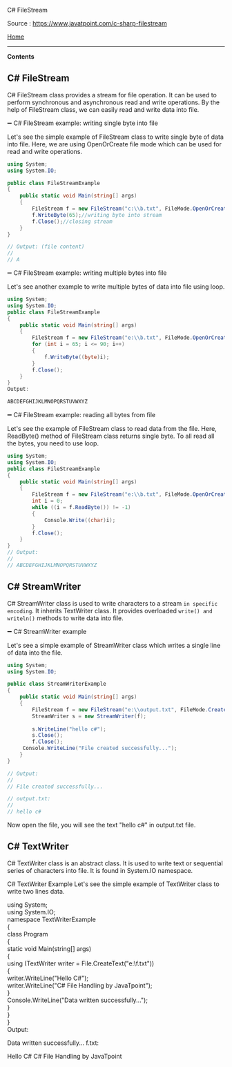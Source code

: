 
C# FileStream

Source : https://www.javatpoint.com/c-sharp-filestream

[Home](readme.md)

---

**Contents**

## C# FileStream

C# FileStream class provides a stream for file operation. It can be used to perform synchronous and asynchronous read and write operations. By the help of FileStream class, we can easily read and write data into file.

➖ C# FileStream example: writing single byte into file

Let's see the simple example of FileStream class to write single byte of data into file. Here, we are using OpenOrCreate file mode which can be used for read and write operations.

```cs
using System;  
using System.IO;  

public class FileStreamExample  
{  
    public static void Main(string[] args)  
    {  
        FileStream f = new FileStream("c:\\b.txt", FileMode.OpenOrCreate);//creating file stream  
        f.WriteByte(65);//writing byte into stream  
        f.Close();//closing stream  
    }  
}  

// Output: (file content)
// 
// A

```

➖ C# FileStream example: writing multiple bytes into file

Let's see another example to write multiple bytes of data into file using loop.

```cs
using System;  
using System.IO;  
public class FileStreamExample  
{  
    public static void Main(string[] args)  
    {  
        FileStream f = new FileStream("e:\\b.txt", FileMode.OpenOrCreate);  
        for (int i = 65; i <= 90; i++)  
        {  
            f.WriteByte((byte)i);  
        }  
        f.Close();  
    }  
}  
Output:

ABCDEFGHIJKLMNOPQRSTUVWXYZ

```

➖ C# FileStream example: reading all bytes from file

Let's see the example of FileStream class to read data from the file. Here, ReadByte() method of FileStream class returns single byte. To all read all the bytes, you need to use loop.

```cs
using System;  
using System.IO;  
public class FileStreamExample  
{  
    public static void Main(string[] args)  
    {  
        FileStream f = new FileStream("e:\\b.txt", FileMode.OpenOrCreate);  
        int i = 0;  
        while ((i = f.ReadByte()) != -1)  
        {  
            Console.Write((char)i);  
        }  
        f.Close();  
    }  
}  
// Output:
// 
// ABCDEFGHIJKLMNOPQRSTUVWXYZ

```

## C# StreamWriter

C# StreamWriter class is used to write characters to a stream `in specific encoding`. It inherits TextWriter class. It provides overloaded `write() and writeln()` methods to write data into file.

➖ C# StreamWriter example

Let's see a simple example of StreamWriter class which writes a single line of data into the file.

```cs
using System;  
using System.IO;

public class StreamWriterExample  
{  
    public static void Main(string[] args)  
    {  
        FileStream f = new FileStream("e:\\output.txt", FileMode.Create);  
        StreamWriter s = new StreamWriter(f);  
  
        s.WriteLine("hello c#");  
        s.Close();  
        f.Close();  
     Console.WriteLine("File created successfully...");  
    }  
}

// Output:
// 
// File created successfully...

// output.txt:
// 
// hello c#
```

Now open the file, you will see the text "hello c#" in output.txt file.

## C# TextWriter
  
C# TextWriter class is an abstract class. It is used to write text or sequential series of characters into file. It is found in System.IO namespace.

C# TextWriter Example
Let's see the simple example of TextWriter class to write two lines data.

using System;  
using System.IO;  
namespace TextWriterExample  
{  
    class Program  
    {  
        static void Main(string[] args)  
        {  
            using (TextWriter writer = File.CreateText("e:\\f.txt"))  
            {  
                writer.WriteLine("Hello C#");  
                writer.WriteLine("C# File Handling by JavaTpoint");  
            }  
            Console.WriteLine("Data written successfully...");  
        }  
    }  
}  
Output:

Data written successfully...
f.txt:

Hello C#
C# File Handling by JavaTpoint